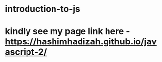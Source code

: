# introduction-to-js
# kindly see my page link here - https://hashimhadizah.github.io/javascript-2/

